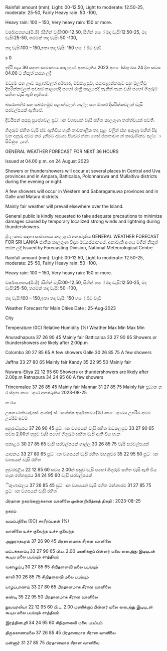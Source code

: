 Rainfall amount (mm): Light: 00-12.50, Light to moderate: 12.50-25, moderate: 25-50, Fairly Heavy rain: 50 -100,

Heavy rain: 100 – 150, Very heavy rain: 150 or more.

වර්ෂාපතනය(මි.මී) :සිහින් වැසි:00-12.50, සිහින් හ ෝ මද වැසි:12.50-25, මද වැසි:25-50, තරමක් තද වැසි: 50 -100,

තද වැසි:100 – 150,ඉතා තද වැසි: 150 හ ෝ ඊට වැඩි

s 0

ඉදිරි පැය 36 සඳහා සාමාන්‍යය කාලගුණ අනාවැකිය 2023 අග ෝස්තු මස 24 දින සවස 04.00 ට නිකුත් කරන ලදි

මධ්‍යම සහ ඌව පළාත්වලත් අම්පාර, මඩකළපුව, පපාපළාන්නරුව සහ මුලතිවු දිසරික්කවලත් සවසර කාලපේදී පහෝ රාත්‍රී කාලපේදී තැනින් තැන වැසි පහෝ ගිගුරුම් සහිත වැසි ඇති ඇතිපේ.

බසරනාහිර සහ සබරගමුව පළාත්වලත් ගාල්ල සහ මාතර දිසරික්කවලත් වැසි සරවල්පයක් ඇතිපේ.

දිවයිපන් පසසු ප්‍රපේශවල ප්‍රධ්‍ාන වශපයන් වැසි රහිත කාලගුණ තත්ත්වයක් පවතී.

ගිගුරුම් ස්හිත වැසි ස්ම ඇතිවිය හැකි තාවකාලික තද සුළං වලින් ස්හ අකුණු මඟින් සිදු වන අනුරු අවම කර ැනීමට අවශ්‍ය පියවර න්නා ගෙස් ජනතාවග න් කාරුණිකව ඉල්ො සිටිනු ෙැගේ.

GENERAL WEATHER FORECAST FOR NEXT 36 HOURS

Issued at 04.00 p.m. on 24 August 2023

Showers or thundershowers will occur at several places in Central and Uva provinces and in Ampara, Batticaloa, Polonnaruwa and Mullaitivu districts during the evening or night.

A few showers will occur in Western and Sabaragamuwa provinces and in Galle and Matara districts.

Mainly fair weather will prevail elsewhere over the Island.

General public is kindly requested to take adequate precautions to minimize damages caused by temporary localized strong winds and lightning during thundershowers.

ශ්‍රී ලංකාව සඳහා සාමාන්‍යය කාලගුණ අනාවැකිය GENERAL WEATHER FORECAST FOR SRI LANKA ජාතික කාලගුණ විද්‍යා මධ්‍යස්ථානයේ, අනාවැකි අංශය මගින් නිකුත් කරන ලදි Issued by Forecasting Division, National Meteorological Centre

Rainfall amount (mm): Light: 00-12.50, Light to moderate: 12.50-25, moderate: 25-50, Fairly Heavy rain: 50 -100,

Heavy rain: 100 – 150, Very heavy rain: 150 or more.

වර්ෂාපතනය(මි.මී) :සිහින් වැසි:00-12.50, සිහින් හ ෝ මද වැසි:12.50-25, මද වැසි:25-50, තරමක් තද වැසි: 50 -100,

තද වැසි:100 – 150,ඉතා තද වැසි: 150 හ ෝ ඊට වැඩි

Weather Forecast for Main Cities Date : 25-Aug-2023

City

Temperature (0C) Relative Humidity (%) Weather Max Min Max Min

Anuradhapura 37 26 90 45 Mainly fair Batticaloa 33 27 90 65 Showers or thundershowers are likely after 2.00p.m

Colombo 30 27 85 65 A few showers Galle 30 26 85 75 A few showers

Jaffna 33 27 80 65 Mainly fair Kandy 35 22 95 50 Mainly fair

Nuwara-Eliya 22 12 95 60 Showers or thundershowers are likely after 2.00p.m Ratnapura 34 24 95 60 A few showers

Trincomalee 37 26 85 45 Mainly fair Mannar 31 27 85 75 Mainly fair ප්‍රධාන න ර ස්දහා කාෙගුණ අනාවැකිය 2023-08-25

න රය

උෂතණත්වය(ගස්. අංශ්‍ක) ස්ාගේක්ෂ ආර්ද්‍රතාවය(%) කාෙගුණය උපරිම අවම උපරිම අවම

අනුරාධ්‍පුරය 37 26 90 45 ප්‍රධ්‍ාන වශපයන් වැසි රහිත මඩකලපුව 33 27 90 65 සවස 2.00න් පසුව වැසි පහෝ ගිගුරුම් සහිත වැසි ඇති විය හැක

පකාළඹ 30 27 85 65 වැසි සරවල්පයක් ගාල්ල 30 26 85 75 වැසි සරවල්පයක්

යාපනය 33 27 80 65 ප්‍රධ්‍ාන වශපයන් වැසි රහිත මහනුවර 35 22 95 50 ප්‍රධ්‍ාන වශපයන් වැසි රහිත

නුවරඑළිය 22 12 95 60 සවස 2.00න් පසුව වැසි පහෝ ගිගුරුම් සහිත වැසි ඇති විය හැක රත්නපුරය 34 24 95 60 වැසි සරවල්පයක්

ිකුණාමලය 37 26 85 45 ප්‍රධ්‍ාන වශපයන් වැසි රහිත මන්නාරම 31 27 85 75 ප්‍රධ්‍ාන වශපයන් වැසි රහිත

பிரதான நகரங்களுக்கான வானிலை முன்னறிவித்தை் திகதி : 2023-08-25

நகரம்

வவப்பநிலை (0C) சாரீரப்பதன் (%)

வானிலை உச்ச குலைந்த உச்ச குலைந்த

அனுராதபுரம் 37 26 90 45 பிரதானமாக சீரான வானிலை

மட்டக்களப்பு 33 27 90 65 பி.ப. 2.00 மணிக்குப் பின்னர் மலை அை்ைது இடியுடன் கூடிய மலை பபய்யும் சாத்தியம்

வகாழும்பு 30 27 85 65 சிறிதளவிை் மலை பபய்யும்

காலி 30 26 85 75 சிறிதளவிை் மலை பபய்யும்

யாழ்ப்பாணம் 33 27 80 65 பிரதானமாக சீரான வானிலை

கண்டி 35 22 95 50 பிரதானமாக சீரான வானிலை

நுவவரலியா 22 12 95 60 பி.ப. 2.00 மணிக்குப் பின்னர் மலை அை்ைது இடியுடன் கூடிய மலை பபய்யும் சாத்தியம்

இரத்தினபுரி 34 24 95 60 சிறிதளவிை் மலை பபய்யும்

திருககாணமலை 37 26 85 45 பிரதானமாக சீரான வானிலை

மன்னார் 31 27 85 75 பிரதானமாக சீரான வானிலை